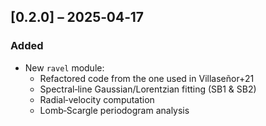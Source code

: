 ## [0.2.0] – 2025‑04‑17
### Added
* New `ravel` module:
  * Refactored code from the one used in Villaseñor+21
  * Spectral‑line Gaussian/Lorentzian fitting (SB1 & SB2)
  * Radial‑velocity computation
  * Lomb‑Scargle periodogram analysis
